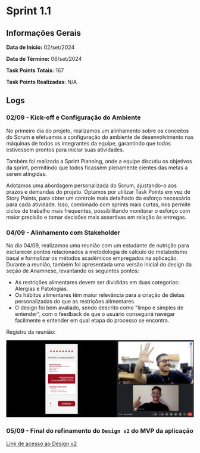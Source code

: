 # Sprint 1.1

## Informações Gerais

**Data de Início:** 02/set/2024

**Data de Término:** 06/set/2024

**Task Points Totais:** 167

**Task Points Realizadas:** N/A

## Logs

### 02/09 - Kick-off e Configuração do Ambiente

No primeiro dia do projeto, realizamos um alinhamento sobre os conceitos do Scrum e efetuamos a configuração do ambiente de desenvolvimento nas máquinas de todos os integrantes da equipe, garantindo que todos estivessem prontos para iniciar suas atividades.

Também foi realizada a Sprint Planning, onde a equipe discutiu os objetivos da sprint, permitindo que todos ficassem plenamente cientes das metas a serem atingidas.

Adotamos uma abordagem personalizada do Scrum, ajustando-o aos prazos e demandas do projeto. Optamos por utilizar Task Points em vez de Story Points, para obter um controle mais detalhado do esforço necessário para cada atividade. Isso, combinado com sprints mais curtas, nos permite ciclos de trabalho mais frequentes, possibilitando monitorar o esforço com maior precisão e tomar decisões mais assertivas em relação às entregas.

### 04/09 - Alinhamento com Stakeholder

No dia 04/09, realizamos uma reunião com um estudante de nutrição para esclarecer pontos relacionados à metodologia de cálculo do metabolismo basal e formalizar os métodos acadêmicos empregados na aplicação. Durante a reunião, também foi apresentada uma versão inicial do design da seção de Anamnese, levantando os seguintes pontos:

- As restrições alimentares devem ser divididas em duas categorias: Alergias e Patologias.
- Os hábitos alimentares têm maior relevância para a criação de dietas personalizadas do que as restrições alimentares.
- O design foi bem avaliado, sendo descrito como "limpo e simples de entender", com o feedback de que o usuário conseguirá navegar facilmente e entender em qual etapa do processo se encontra.

Registro da reunião:

![imagem_reuniao](https://github.com/noctagroup/NutriLifeDoc/blob/main/imagens/sprint1_1/registro_reuniao.jpeg)

### 05/09 - Final do refinamento do `Design v2` do MVP da aplicação

[Link de acesso ao Design v2](https://github.com/noctagroup/NutriLifeDoc/blob/main/imagens/sprint1_1/design_v2.pdf)
